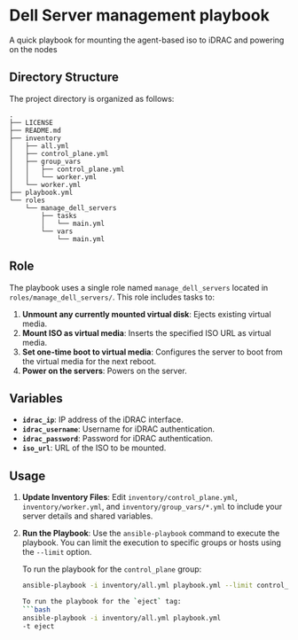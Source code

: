 # Dell Server management playbook
A quick playbook for mounting the agent-based iso to iDRAC and powering on the nodes

## Directory Structure

The project directory is organized as follows:

```
.
├── LICENSE
├── README.md
├── inventory
│   ├── all.yml
│   ├── control_plane.yml
│   ├── group_vars
│   │   ├── control_plane.yml
│   │   └── worker.yml
│   └── worker.yml
├── playbook.yml
└── roles
    └── manage_dell_servers
        ├── tasks
        │   └── main.yml
        └── vars
            └── main.yml
```

## Role

The playbook uses a single role named `manage_dell_servers` located in `roles/manage_dell_servers/`. This role includes tasks to:

1. **Unmount any currently mounted virtual disk**: Ejects existing virtual media.
2. **Mount ISO as virtual media**: Inserts the specified ISO URL as virtual media.
3. **Set one-time boot to virtual media**: Configures the server to boot from the virtual media for the next reboot.
4. **Power on the servers**: Powers on the server.

## Variables

- **`idrac_ip`**: IP address of the iDRAC interface.
- **`idrac_username`**: Username for iDRAC authentication.
- **`idrac_password`**: Password for iDRAC authentication.
- **`iso_url`**: URL of the ISO to be mounted.

## Usage

1. **Update Inventory Files**: Edit `inventory/control_plane.yml`, `inventory/worker.yml`, and `inventory/group_vars/*.yml` to include your server details and shared variables.

2. **Run the Playbook**: Use the `ansible-playbook` command to execute the playbook. You can limit the execution to specific groups or hosts using the `--limit` option.

   To run the playbook for the `control_plane` group:
   ```bash
   ansible-playbook -i inventory/all.yml playbook.yml --limit control_plane

   To run the playbook for the `eject` tag:
   ```bash
   ansible-playbook -i inventory/all.yml playbook.yml 
   -t eject